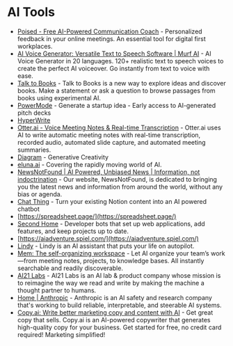 # AI Tools

- [Poised - Free AI-Powered Communication Coach](https://www.poised.com/) - Personalized feedback in your online meetings. An essential tool for digital first workplaces.
- [AI Voice Generator: Versatile Text to Speech Software | Murf AI](https://murf.ai/) - AI Voice Generator in 20 languages. 120+ realistic text to speech voices to create the perfect AI voiceover. Go instantly from text to voice with ease.
- [Talk to Books](https://books.google.com/talktobooks/) - Talk to Books is a new way to explore ideas and discover books. Make a statement or ask a question to browse passages from books using experimental AI.
- [PowerMode](https://powermodeai.com/) - Generate a startup idea - Early access to AI-generated pitch decks
- [HyperWrite](https://hyperwriteai.com/)
- [Otter.ai - Voice Meeting Notes & Real-time Transcription](https://otter.ai/) - Otter.ai uses AI to write automatic meeting notes with real-time transcription, recorded audio, automated slide capture, and automated meeting summaries.
- [Diagram](https://diagram.com/) - Generative Creativity
- [eluna.ai](https://www.eluna.ai/) - Covering the rapidly moving world of AI.
- [NewsNotFound | AI Powered, Unbiased News | Information, not indoctrination](https://newsnotfound.com/) - Our website, NewsNotFound, is dedicated to bringing you the latest news and information from around the world, without any bias or agenda.
- [Chat Thing](https://chatthing.ai/) - Turn your existing Notion content into an AI powered chatbot
- [https://spreadsheet.page/](https://spreadsheet.page/)
- [Second Home](https://www.second.dev/) - Developer bots that set up web applications, add features, and keep projects up to date.
- [https://aiadventure.spiel.com/](https://aiadventure.spiel.com/)
- [Lindy](https://www.lindy.ai/) - Lindy is an AI assistant that puts your life on autopilot.
- [Mem: The self-organizing workspace](https://get.mem.ai/) - Let AI organize your team’s work—from meeting notes, projects, to knowledge bases. All instantly searchable and readily discoverable.
- [AI21 Labs](https://www.ai21.com/) - AI21 Labs is an AI lab & product company whose mission is to reimagine the way we read and write by making the machine a thought partner to humans.
- [Home | Anthropic](https://www.anthropic.com/) - Anthropic is an AI safety and research company that's working to build reliable, interpretable, and steerable AI systems.
- [Copy.ai: Write better marketing copy and content with AI](https://www.copy.ai/) - Get great copy that sells. Copy.ai is an AI-powered copywriter that generates high-quality copy for your business. Get started for free, no credit card required! Marketing simplified!